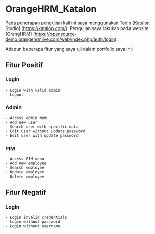 # OrangeHRM_Katalon
Pada penerapan pengujian kali ini saya menggunakan Tools [Katalon Studio] (https://katalon.com/).
Pengujian saya lakukan pada website [OrangHRM] (https://opensource-demo.orangehrmlive.com/web/index.php/auth/login).

Adapun beberapa fitur yang saya uji dalam portfolio saya ini:

## Fitur Positif

### Login
	- Login with valid admin
	- Logout
	
### Admin
	- Access admin menu
	- Add new user
	- Search user with specific data
	- Edit user without update password
	- Edit user with update password
	
### PIM
	- Access PIM menu
	- Add new employee
	- Search employee
	- Update employee
	- Delete employee
	
## Fitur Negatif

### Login
	- Login invalid credentials
	- Login without password
	- Login without username
